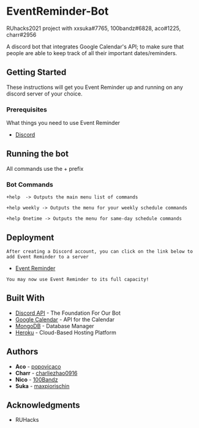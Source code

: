 # EventReminder-Bot
RUhacks2021 project with xxsuka#7765, 100bandz#6828, aco#1225, charr#2956

A discord bot that integrates Google Calendar's API; to make sure that people are able to keep track of all their important dates/reminders. 

## Getting Started

These instructions will get you Event Reminder up and running on any discord server of your choice.
### Prerequisites

What things you need to use Event Reminder


* [Discord](https://discord.com/)


## Running the bot

All commands use the + prefix

### Bot Commands


```
+help  -> Outputs the main menu list of commands

+help weekly -> Outputs the menu for your weekly schedule commands

+help Onetime -> Outputs the menu for same-day schedule commands
```

## Deployment

```
After creating a Discord account, you can click on the link below to add Event Reminder to a server
```

* [Event Reminder](https://discord.com/api/oauth2/authorize?client_id=838191175407894528&permissions=84992&scope=bot)


```
You may now use Event Reminder to its full capacity!
```

## Built With

* [Discord API](https://discord.com/developers/docs/intro) - The Foundation For Our Bot
* [Google Calendar](https://developers.google.com/calendar) - API for the Calendar
* [MongoDB](https://www.mongodb.com/) - Database Manager
* [Heroku](https://www.heroku.com/) - Cloud-Based Hosting Platform


## Authors

* **Aco**  - [popovicaco](https://github.com/popovicaco)
* **Charr**  - [charliezhao0916](https://github.com/charliezhao0916)
* **Nico**  - [100Bandz](https://github.com/100Bandz)
* **Suka**  - [maxpiorischin](https://github.com/maxpiorischin)


## Acknowledgments

* RUHacks 
